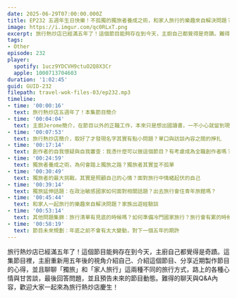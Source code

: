 ```yaml
---
date: 2025-06-29T07:00:00.000Z
title: EP232 五週年生日快樂！不孤獨的獨旅者養成之術，和家人旅行的樂趣來自解決問題？
image: https://i.imgur.com/qc0RLxT.png
excerpt: 旅行熱炒店已經滿五年了！這個節目能夠存在到今天，主廚自己都覺得是奇蹟。難得的聊天與Q&A內容，歡迎大家一起來為旅行熱炒店慶生！
tags:
- Other
episode: 232
player:
  spotify: 1ucz9YDCVH9ctuO2Q8X3Cr
  apple: 1000713704603
duration: '1:02:45'
guid: GUID-232
filepath: travel-wok-files-03/ep232.mp3
timeline:
- time: '00:00:16'
  text: 旅行熱炒店五週年了！本集節目簡介
- time: '00:04:04'
  text: 主廚Jerome簡介，在節目以外的正職工作，本來只是想出國讀書，一不小心就留到現在了？
- time: '00:07:53'
  text: 旅行熱炒店簡介，取好了才發現名字其實有點小問題？單口與訪談內容之間的掙扎
- time: '00:17:14'
  text: 創作者的自我懷疑與自我審查：我憑什麼可以做這個節目？有考慮成為全職創作者嗎？
- time: '00:24:59'
  text: 獨旅者養成之術，為何會踏上獨旅之路？獨旅者其實並不孤單
- time: '00:30:49'
  text: 獨旅者的最大挑戰，其實是照顧自己的心情？面對旅行中情緒起伏的自己
- time: '00:39:14'
  text: 獨旅延伸話題：在政治敏感國家如何面對相關話題？出去旅行會住青年旅館嗎？
- time: '00:45:44'
  text: 和家人一起旅行的樂趣來自解決問題？家族出遊經驗談
- time: '00:53:14'
  text: 其他問題集錦：旅行清單有見底的時候嗎？如何準備冷門國家旅行？旅行會有累的時候嗎？
- time: '00:58:19'
  text: 節目未來規劃：年底之前不會有太大變動，對下一個五年的期許
---
```

旅行熱炒店已經滿五年了！這個節目能夠存在到今天，主廚自己都覺得是奇蹟。這集節目裡，主廚重新用五年後的視角介紹自己、介紹這個節目、分享近期製作節目的心得，並且聊聊「獨旅」和「家人旅行」這兩種不同的旅行方式，路上的各種心情與甘苦談，最後回答問題，並且預告未來的節目動態。難得的聊天與Q&A內容，歡迎大家一起來為旅行熱炒店慶生！